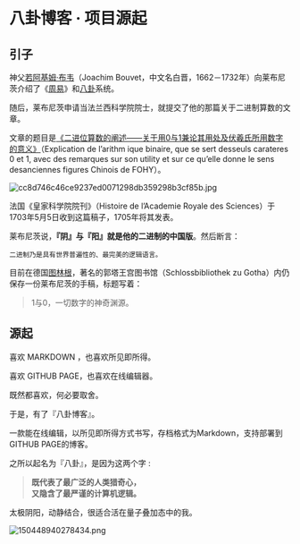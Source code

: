 # 八卦博客 · 项目源起
## 引子

神父[若阿基姆·布韦](https://zh.wikipedia.org/wiki/%E8%8B%A5%E9%98%BF%E5%9F%BA%E5%A7%86%C2%B7%E5%B8%83%E9%9F%8B "若阿基姆·布韦")（Joachim Bouvet，中文名白晋，1662－1732年）向莱布尼茨介绍了《[周易](https://zh.wikipedia.org/wiki/%E5%91%A8%E6%98%93 "周易")》和[八卦](https://zh.wikipedia.org/wiki/%E5%85%AB%E5%8D%A6 "八卦")系统。

随后，莱布尼茨申请当法兰西科学院院士，就提交了他的那篇关于二进制算数的文章。

文章的题目是[《二进位算数的阐述——关于用0与1兼论其用处及伏羲氏所用数字的意义》](//i8gua.gitee.io/-/S/pdf/XsGes7R8n_CDaUscRh0HAe4QK4S4f7mRSP_aPg.pdf)（Explication de l’arithm ique binaire, que se sert desseuls carateres 0 et 1, avec des remarques sur son utility et sur ce qu’elle donne le sens desanciennes figures Chinois de FOHY）。

![cc8d746c46ce9237ed0071298db359298b3cf85b.jpg](//i8gua.gitee.io/-/S/jpg/U7NlTXYV172t-7uLppxE0DtYlw27U6-PqAj2gQ.jpg)

法国《皇家科学院院刊》（Histoire de l’Academie Royale des Sciences）于1703年5月5日收到这篇稿子，1705年将其发表。

莱布尼茨说，__『阴』与『阳』就是他的二进制的中国版__。然后断言：

```
二进制乃是具有世界普遍性的、最完美的逻辑语言。 
```

目前在德国[图林根](https://zh.wikipedia.org/wiki/%E5%9B%BE%E6%9E%97%E6%A0%B9 "图林根")，著名的郭塔王宫图书馆（Schlossbibliothek zu Gotha）内仍保存一份莱布尼茨的手稿，标题写着：

> 1与0，一切数字的神奇渊源。

## 源起

喜欢 MARKDOWN ，也喜欢所见即所得。

喜欢 GITHUB PAGE，也喜欢在线编辑器。

既然都喜欢，何必要取舍。

于是，有了『八卦博客』。

一款能在线编辑，以所见即所得方式书写，存档格式为Markdown，支持部署到GITHUB PAGE的博客。

之所以起名为『八卦』，是因为这两个字 :

> **既代表了最广泛的人类猎奇心，  
> 又隐含了最严谨的计算机逻辑。**

太极阴阳，动静结合，很适合活在量子叠加态中的我。

![150448940278434.png](//i8gua.gitee.io/-/S/png/INv7njWdpWdkn7aMw_y4lAuAn5MDeBa92LErVw.png)